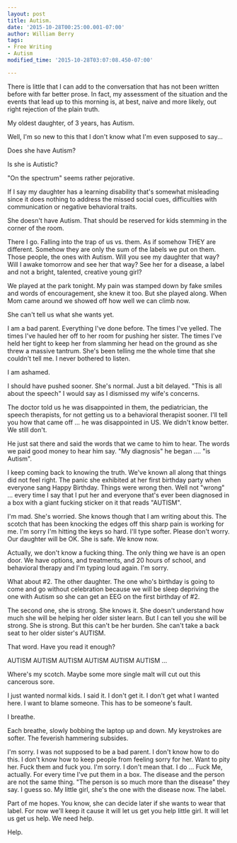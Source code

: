 ```yaml
---
layout: post
title: Autism.
date: '2015-10-28T00:25:00.001-07:00'
author: William Berry
tags:
- Free Writing
- Autism
modified_time: '2015-10-28T03:07:08.450-07:00'

---
```


There is little that I can add to the conversation that has not been written 
before with far better prose.  In fact, my assessment of the situation and the 
events that lead up to this morning is, at best, naive and more likely, out 
right rejection of the plain truth. 

My oldest daughter, of 3 years, has Autism. 

Well, I'm so new to this that I don't know what I'm even supposed to say... 

Does she have Autism? 

Is she is Autistic? 

"On the spectrum" seems rather pejorative. 

If I say my daughter has a learning disability that's somewhat misleading 
since it does nothing to address the missed social cues, difficulties with 
communication or negative behavioral traits. 

She doesn't have Autism.  That should be reserved for kids stemming in the 
corner of the room. 

There I go. Falling into the trap of us vs. them.  As if somehow THEY are 
different.  Somehow they are only the sum of the labels we put on them.  Those 
people, the ones with Autism.  Will you see my daughter that way?  Will I 
awake tomorrow and see her that way?   See her for a disease, a label and not 
a bright, talented, creative young girl? 

We played at the park tonight.  My pain was stamped down by fake smiles and 
words of encouragement, she knew it too.  But she played along.  When Mom came 
around we showed off how well we can climb now. 

She can't tell us what she wants yet. 

I am a bad parent. Everything I've done before.  The times I've yelled.  The 
times I've hauled her off to her room for pushing her sister.  The times I've 
held her tight to keep her from slamming her head on the ground as she threw a 
massive tantrum.  She's been telling me the whole time that she couldn't tell 
me.  I never bothered to listen. 

I am ashamed. 

I should have pushed sooner.  She's normal.  Just a bit delayed.  "This is all 
about the speech" I would say as I dismissed my wife's concerns. 

The doctor told us he was disappointed in them, the pediatrician, the speech 
therapists, for not getting us to a behavioral therapist sooner.  I'll tell 
you how that came off ... he was disappointed in US.  We didn't know better.  
We still don't. 

He just sat there and said the words that we came to him to hear.  The words 
we paid good money to hear him say.  "My diagnosis" he began .... "is Autism". 

I keep coming back to knowing the truth.  We've known all along that things 
did not feel right.  The panic she exhibited at her first birthday party when 
everyone sang Happy Birthday.  Things were wrong then.  Well not "wrong" ... 
every time I say that I put her and everyone that's ever been diagnosed in a 
box with a giant fucking sticker on it that reads "AUTISM". 

I'm mad.  She's worried.  She knows though that I am writing about this.  The 
scotch that has been knocking the edges off this sharp pain is working for me. 
 I'm sorry I'm hitting the keys so hard.  I'll type softer.  Please don't 
worry.  Our daughter will be OK.  She is safe.  We know now. 

Actually, we don't know a fucking thing.  The only thing we have is an open 
door.  We have options, and treatments, and 20 hours of school, and behavioral 
therapy and I'm typing loud again.  I'm sorry. 

What about #2.  The other daughter.  The one who's birthday is going to come 
and go without celebration because we will be sleep depriving the one with 
Autism so she can get an EEG on the first birthday of #2. 

The second one, she is strong.  She knows it.  She doesn't understand how much 
she will be helping her older sister learn.  But I can tell you she will be 
strong.  She is strong.  But this can't be her burden.  She can't take a back 
seat to her older sister's AUTISM. 

That word.  Have you read it enough? 

AUTISM 
AUTISM 
AUTISM 
AUTISM 
AUTISM 
AUTISM ... 

Where's my scotch.  Maybe some more single malt will cut out this cancerous 
sore. 

I just wanted normal kids.  I said it.  I don't get it.  I don't get what I 
wanted here.  I want to blame someone.  This has to be someone's fault. 

I breathe. 

Each breathe, slowly bobbing the laptop up and down.  My keystrokes are 
softer.  The feverish hammering subsides. 

I'm sorry.  I was not supposed to be a bad parent.  I don't know how to do 
this.  I don't know how to keep people from feeling sorry for her.  Want to 
pity her.  Fuck them and fuck you.  I'm sorry. I don't mean that.  I do ... 
Fuck Me, actually.  For every time I've put them in a box.  The disease and 
the person are not the same thing.  "The person is so much more than the 
disease" they say.  I guess so.  My little girl, she's the one with the 
disease now.  The label. 

Part of me hopes.  You know, she can decide later if she wants to wear that 
label.  For now we'll keep it cause it will let us get you help little girl. 
It will let us get us help.  We need help. 

Help. 